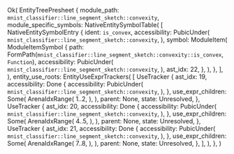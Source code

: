 Ok(
    EntityTreePresheet {
        module_path: `mnist_classifier::line_segment_sketch::convexity`,
        module_specific_symbols: NativeEntitySymbolTable(
            [
                NativeEntitySymbolEntry {
                    ident: `is_convex`,
                    accessibility: PubicUnder(
                        `mnist_classifier::line_segment_sketch::convexity`,
                    ),
                    symbol: ModuleItem(
                        ModuleItemSymbol {
                            path: FormPath(`mnist_classifier::line_segment_sketch::convexity::is_convex`, `Function`),
                            accessibility: PubicUnder(
                                `mnist_classifier::line_segment_sketch::convexity`,
                            ),
                            ast_idx: 22,
                        },
                    ),
                },
            ],
        ),
        entity_use_roots: EntityUseExprTrackers(
            [
                UseTracker {
                    ast_idx: 19,
                    accessibility: Done {
                        accessibility: PubicUnder(
                            `mnist_classifier::line_segment_sketch::convexity`,
                        ),
                    },
                    use_expr_children: Some(
                        ArenaIdxRange(
                            1..2,
                        ),
                    ),
                    parent: None,
                    state: Unresolved,
                },
                UseTracker {
                    ast_idx: 20,
                    accessibility: Done {
                        accessibility: PubicUnder(
                            `mnist_classifier::line_segment_sketch::convexity`,
                        ),
                    },
                    use_expr_children: Some(
                        ArenaIdxRange(
                            4..5,
                        ),
                    ),
                    parent: None,
                    state: Unresolved,
                },
                UseTracker {
                    ast_idx: 21,
                    accessibility: Done {
                        accessibility: PubicUnder(
                            `mnist_classifier::line_segment_sketch::convexity`,
                        ),
                    },
                    use_expr_children: Some(
                        ArenaIdxRange(
                            7..8,
                        ),
                    ),
                    parent: None,
                    state: Unresolved,
                },
            ],
        ),
    },
)